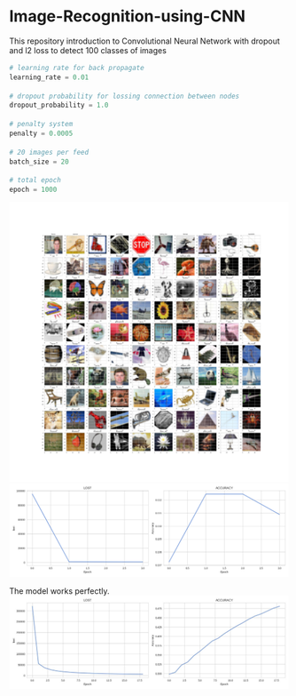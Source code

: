 # Image-Recognition-using-CNN
This repository introduction to Convolutional Neural Network with dropout and l2 loss to detect 100 classes of images

```python
# learning rate for back propagate
learning_rate = 0.01

# dropout probability for lossing connection between nodes
dropout_probability = 1.0

# penalty system
penalty = 0.0005

# 20 images per feed
batch_size = 20

# total epoch
epoch = 1000
```

![alt text](sample.png)
![alt text](graph.png)

The model works perfectly.
![alt text](success.jpg)

